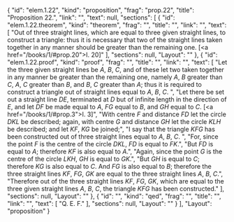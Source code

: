 {
  "id": "elem.1.22",
  "kind": "proposition",
  "frag": "prop.22",
  "title": "Proposition 22.",
  "link": "",
  "text": null,
  "sections": [
    {
      "id": "elem.1.22.theorem",
      "kind": "theorem",
      "frag": "",
      "title": "",
      "link": "",
      "text": [
        "Out of three straight lines, which are equal to three given straight lines, to construct a triangle: thus it is necessary that two of the straight lines taken together in any manner should be greater than the remaining one. [<a href=\"/books/1/#prop.20\">I. 20</a>]"
      ],
      "sections": null,
      "Layout": ""
    },
    {
      "id": "elem.1.22.proof",
      "kind": "proof",
      "frag": "",
      "title": "",
      "link": "",
      "text": [
        "Let the three given straight lines be <var>A</var>, <var>B</var>, <var>C</var>, and of these let two taken together in any manner be greater than the remaining one, namely <var>A</var>, <var>B</var> greater than <var>C</var>, <var>A</var>, <var>C</var> greater than <var>B</var>, and <var>B</var>, <var>C</var> greater than <var>A</var>; thus it is required to construct a triangle out of straight lines equal to <var>A</var>, <var>B</var>, <var>C</var>. ",
        "Let there be set out a straight line <var>DE</var>, terminated at <var>D</var> but of infinite length in the direction of <var>E</var>, and let <var>DF</var> be made equal to <var>A</var>, <var>FG</var> equal to <var>B</var>, and <var>GH</var> equal to <var>C</var>. [<a href=\"/books/1/#prop.3\">I. 3</a>]",
        "With centre <var>F</var> and distance <var>FD</var> let the circle <var>DKL</var> be described; again, with centre <var>G</var> and distance <var>GH</var> let the circle <var>KLH</var> be described; and let <var>KF</var>, <var>KG</var> be joined;",
        "I say that the triangle <var>KFG</var> has been constructed out of three straight lines equal to <var>A</var>, <var>B</var>, <var>C</var>. ",
        "For, since the point <var>F</var> is the centre of the circle <var>DKL</var>, <var>FD</var> is equal to <var>FK</var>.",
        "But <var>FD</var> is equal to <var>A</var>; therefore <var>KF</var> is also equal to <var>A</var>.",
        "Again, since the point <var>G</var> is the centre of the circle <var>LKH</var>, <var>GH</var> is equal to <var>GK</var>.",
        "But <var>GH</var> is equal to <var>C</var>; therefore <var>KG</var> is also equal to <var>C</var>. And <var>FG</var> is also equal to <var>B</var>; therefore the three straight lines <var>KF</var>, <var>FG</var>, <var>GK</var> are equal to the three straight lines <var>A</var>, <var>B</var>, <var>C</var>.",
        "Therefore out of the three straight lines <var>KF</var>, <var>FG</var>, <var>GK</var>, which are equal to the three given straight lines <var>A</var>, <var>B</var>, <var>C</var>, the triangle <var>KFG</var> has been constructed."
      ],
      "sections": null,
      "Layout": ""
    },
    {
      "id": "",
      "kind": "qed",
      "frag": "",
      "title": "",
      "link": "",
      "text": [
        "Q. E. F."
      ],
      "sections": null,
      "Layout": ""
    }
  ],
  "Layout": "proposition"
}
